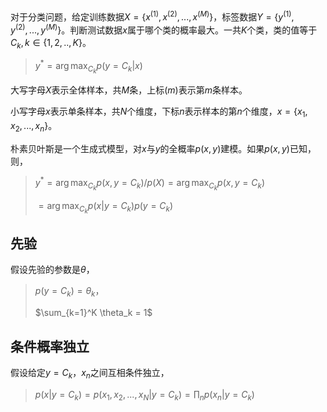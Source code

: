 # 

对于分类问题，给定训练数据$X=\{x^{(1)}, x^{(2)}, ..., x^{(M)}\}$，标签数据$Y=\{y^{(1)}, y^{(2)}, ..., y^{(M)}\}$。判断测试数据$x$属于哪个类的概率最大。一共$K$个类，类的值等于$C_k, k \in \{1, 2, .., K\}$。

> $y^* = \arg\max_{C_k} p(y=C_k|x)$

大写字母$X$表示全体样本，共$M$条，上标$(m)$表示第$m$条样本。

小写字母$x$表示单条样本，共$N$个维度，下标$n$表示样本的第$n$个维度，$x=\{x_1, x_2, ..., x_n\}$。

朴素贝叶斯是一个生成式模型，对$x$与$y$的全概率$p(x, y)$建模。如果$p(x, y)$已知，则，

> $y^* = \arg\max_{C_k}p(x, y=C_k)/p(X) = \arg\max_{C_k}p(x, y=C_k)$
>
> $=\arg\max_{C_k}p(x|y=C_k)p(y=C_k)$

## 先验

假设先验的参数是$\theta$，

> $p(y=C_k)=\theta_k$，
>
> $\sum_{k=1}^K \theta_k = 1$

## 条件概率独立

假设给定$y=C_k$，$x_n$之间互相条件独立，

> $p(x|y=C_k)=p(x_1, x_2, ..., x_N|y=C_k)=\prod_n p(x_n|y=C_k)$

